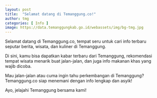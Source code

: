```yaml
---
layout: post
title:  "Selamat datang di Temanggung.co!"
author: tmg
categories: [ Info ]
image: https://data.temanggungkab.go.id/webassets/img/bg-tmg.jpg
---
```

Selamat datang di Temanggung.co, tempat seru untuk cari info terbaru seputar berita, wisata, dan kuliner di Temanggung.

Di sini, kamu bisa dapatkan kabar terbaru dari Temanggung, rekomendasi tempat wisata menarik buat jalan-jalan, dan juga info makanan khas yang wajib dicoba.

Mau jalan-jalan atau cuma ingin tahu perkembangan di Temanggung? Temanggung.co siap menemani dengan info lengkap dan asyik!

Ayo, jelajahi Temanggung bersama kami!
